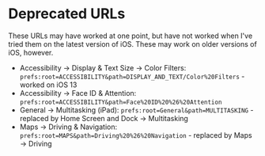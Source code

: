 # Deprecated URLs

These URLs may have worked at one point, but have not worked when I've tried them on the latest version of iOS. These may work on older versions of iOS, however.

- Accessibility → Display & Text Size → Color Filters: `prefs:root=ACCESSIBILITY&path=DISPLAY_AND_TEXT/Color%20Filters` - worked on iOS 13
- Accessibility → Face ID & Attention: `prefs:root=ACCESSIBILITY&path=Face%20ID%20%26%20Attention`
- General → Multitasking (iPad): `prefs:root=General&path=MULTITASKING` - replaced by Home Screen and Dock → Multitasking
- Maps → Driving & Navigation: `prefs:root=MAPS&path=Driving%20%26%20Navigation` - replaced by Maps → Driving